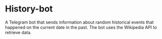 # History-bot
A Telegram bot that sends information about random historical events that happened on the current date in the past. The bot uses the Wikipedia API to retrieve data.

